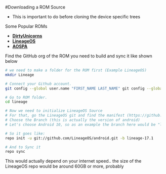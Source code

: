 #Downloading a ROM Source

* This is important to do before cloning the device specific trees

Some Popular ROMs

* [**DirtyUnicorns**](https://github.com/DirtyUnicorns)
* [**LineageOS**](https://github.com/LineageOS)
* [**AOSPA**](https://github.com/AOSPA)

Find the GitHub org of the ROM you need to build and sync it like shown below

```bash
# we need to make a folder for the ROM first (Example LineageOS)
mkdir Lineage

# Connect your Github account.
git config --global user.name "FIRST_NAME LAST_NAME" git config --global user.email "YOUR EMAIL"

# Go to ROM folder.
cd lineage

# Now we need to initialize LineageOS Source
# For that, go the LineageOS git and find the manifest (https://github.com/LineageOS/android this may vary from ROM to ROM)
# Choose the Branch (this is actually the version of android)
# Let's choose Android 10, so as an example the branch here would be "lineage-17.1"

# So it goes like:
repo init -u git://github.com/LineageOS/android.git -b lineage-17.1

# And to Sync it
repo sync
```

This would actually depend on your internet speed.. the size of the LineageOS repo would be around 60GB or more, probably
